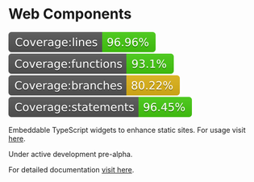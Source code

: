 # Web Components

![lines](/packages/web-components/src/tests/badges/badge-lines.svg) ![functions](/packages/web-components/src/tests/badges/badge-functions.svg) ![branches](/packages/web-components/src/tests/badges/badge-branches.svg) ![statements](/packages/web-components/src/tests/badges/badge-statements.svg)

Embeddable TypeScript widgets to enhance static sites. For usage visit [here](https://foundations-documentation.reapit.cloud/api/web#search-component).

Under active development pre-alpha.

For detailed documentation [visit here](https://foundations-documentation.reapit.cloud/open-source/packages#web-components).
